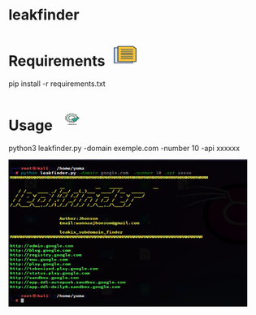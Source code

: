 # leakfinder

# Requirements <img src="ico.jpg" alt="Image description" width="65" height="45">
pip install -r requirements.txt

# Usage  <img src="exe.jpg" alt="Image description" width="65" height="45">
python3 leakfinder.py -domain exemple.com -number 10 -api xxxxxx

<img src="capture.PNG" alt="Image description" width="470" height="290">


